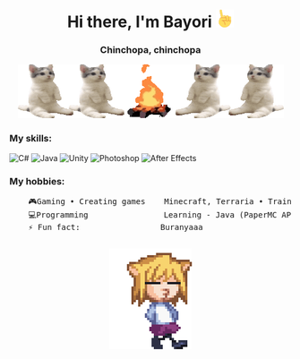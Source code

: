 <h1 align="center">Hi there, I'm Bayori
<img src="finger.gif" height="32"/></h1>
<h3 align="center">Chinchopa, chinchopa</h3>
<p align="center">
  <img alt="Banner" src="cats.gif">
<p\>

<div>
  <h3>My skills:</h4>
  <img src="https://img.shields.io/badge/c%23-%23239120.svg?style=for-the-badge&logo=c-sharp&logoColor=white" alt="C#">
  <img src="https://img.shields.io/badge/Java-ED8B00?style=for-the-badge&logo=openjdk&logoColor=white" alt="Java">
  <img src="https://img.shields.io/badge/unity-%23000000.svg?style=for-the-badge&logo=unity&logoColor=white" alt="Unity">
  <img src="https://img.shields.io/badge/adobe%20photoshop-%2331A8FF.svg?style=for-the-badge&logo=adobe%20photoshop&logoColor=white" alt="Photoshop">
  <img src="https://img.shields.io/badge/Adobe%20after%20affects-CF96FD?style=for-the-badge&logo=Adobe%20after%20effects&logoColor=393665" alt="After Effects">
  <h3>My hobbies:</h4>
  <pre>
    🎮Gaming • Creating games    Minecraft, Terraria • Trainverse (In progress)
    💻Programming                Learning - Java (PaperMC API), C# (Unity), SQL
    ⚡ Fun fact:                 Buranyaaa
  </pre>
</div>
<p align="center">
  <img src="neco-arc.gif">
<p\>
